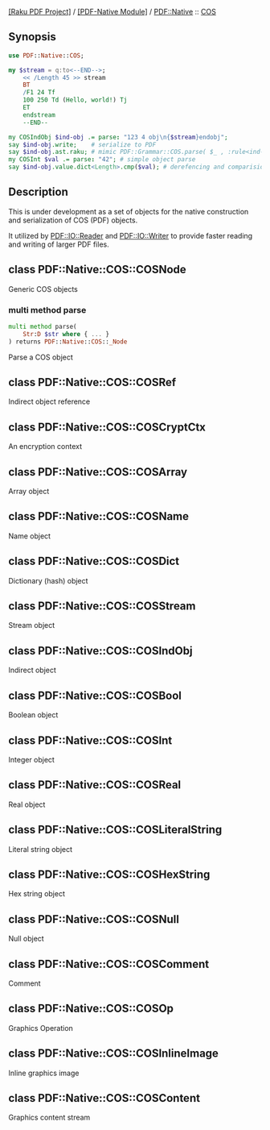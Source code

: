 [[Raku PDF Project]](https://pdf-raku.github.io)
 / [[PDF-Native Module]](https://pdf-raku.github.io/PDF-Native-raku)
 / [PDF::Native](https://pdf-raku.github.io/PDF-Native-raku/PDF/Native)
 :: [COS](https://pdf-raku.github.io/PDF-Native-raku/PDF/Native/COS)

Synopsis
--------

```raku
use PDF::Native::COS;

my $stream = q:to<--END-->;
    << /Length 45 >> stream
    BT
    /F1 24 Tf
    100 250 Td (Hello, world!) Tj
    ET
    endstream
    --END--

my COSIndObj $ind-obj .= parse: "123 4 obj\n{$stream}endobj";
say $ind-obj.write;    # serialize to PDF
say $ind-obj.ast.raku; # mimic PDF::Grammar::COS.parse( $_ , :rule<ind-obj>);
my COSInt $val .= parse: "42"; # simple object parse
say $ind-obj.value.dict<Length>.cmp($val); # derefencing and comparision
```

Description
-----------

This is under development as a set of objects for the native construction and serialization of COS (PDF) objects.

It utilized by [PDF::IO::Reader](https://pdf-raku.github.io/PDF-raku) and [PDF::IO::Writer](https://pdf-raku.github.io/PDF-raku) to provide faster reading and writing of larger PDF files.

class PDF::Native::COS::COSNode
-------------------------------

Generic COS objects

### multi method parse

```raku
multi method parse(
    Str:D $str where { ... }
) returns PDF::Native::COS::_Node
```

Parse a COS object

class PDF::Native::COS::COSRef
------------------------------

Indirect object reference

class PDF::Native::COS::COSCryptCtx
-----------------------------------

An encryption context

class PDF::Native::COS::COSArray
--------------------------------

Array object

class PDF::Native::COS::COSName
-------------------------------

Name object

class PDF::Native::COS::COSDict
-------------------------------

Dictionary (hash) object

class PDF::Native::COS::COSStream
---------------------------------

Stream object

class PDF::Native::COS::COSIndObj
---------------------------------

Indirect object

class PDF::Native::COS::COSBool
-------------------------------

Boolean object

class PDF::Native::COS::COSInt
------------------------------

Integer object

class PDF::Native::COS::COSReal
-------------------------------

Real object

class PDF::Native::COS::COSLiteralString
----------------------------------------

Literal string object

class PDF::Native::COS::COSHexString
------------------------------------

Hex string object

class PDF::Native::COS::COSNull
-------------------------------

Null object

class PDF::Native::COS::COSComment
----------------------------------

Comment

class PDF::Native::COS::COSOp
-----------------------------

Graphics Operation

class PDF::Native::COS::COSInlineImage
--------------------------------------

Inline graphics image

class PDF::Native::COS::COSContent
----------------------------------

Graphics content stream

